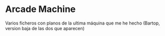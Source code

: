 # Arcade Machine
Varios ficheros con planos de la ultima máquina que me he hecho (Bartop, version baja de las dos que aparecen)
